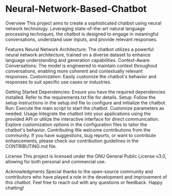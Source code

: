 # Neural-Network-Based-Chatbot
Overview
This project aims to create a sophisticated chatbot using neural network technology. Leveraging state-of-the-art natural language processing techniques, the chatbot is designed to engage in meaningful conversations, understand user inputs, and provide relevant responses.

Features
Neural Network Architecture: The chatbot utilizes a powerful neural network architecture, trained on a diverse dataset to enhance language understanding and generation capabilities.
Context-Aware Conversations: The model is engineered to maintain context throughout conversations, enabling more coherent and contextually relevant responses.
Customization: Easily customize the chatbot's behavior and responses to suit specific use cases or industries.

Getting Started
Dependencies: Ensure you have the required dependencies installed. Refer to the requirements.txt file for details.
Setup: Follow the setup instructions in the setup.md file to configure and initialize the chatbot.
Run: Execute the main script to start the chatbot. Customize parameters as needed.
Usage
Integrate the chatbot into your applications using the provided API or utilize the interactive interface for direct communication.
Explore customization options in the configuration files to tailor the chatbot's behavior.
Contributing
We welcome contributions from the community. If you have suggestions, bug reports, or want to contribute enhancements, please check our contribution guidelines in the CONTRIBUTING.md file.

License
This project is licensed under the GNU General Public License v3.0, allowing for both personal and commercial use.

Acknowledgments
Special thanks to the open-source community and contributors who have played a role in the development and improvement of this chatbot.
Feel free to reach out with any questions or feedback. Happy chatting!
